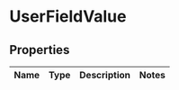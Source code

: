
# UserFieldValue

## Properties
Name | Type | Description | Notes
------------ | ------------- | ------------- | -------------



